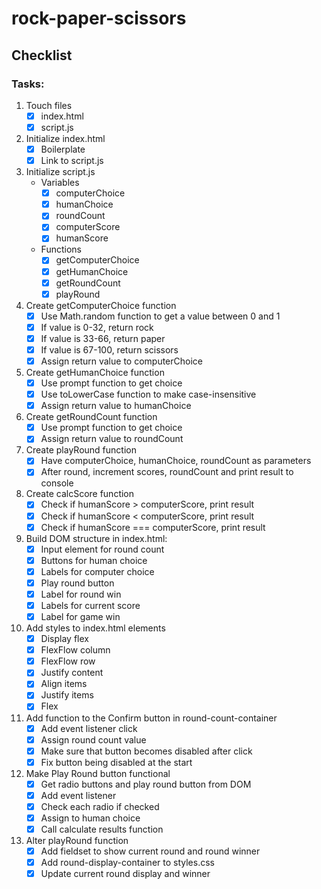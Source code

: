# rock-paper-scissors

## Checklist

### Tasks:
1. Touch files
    - [x] index.html
    - [x] script.js

2. Initialize index.html
    - [x] Boilerplate
    - [x] Link to script.js

3. Initialize script.js
    - Variables
        - [x] computerChoice
        - [x] humanChoice
        - [x] roundCount
        - [x] computerScore
        - [x] humanScore
    - Functions
        - [x] getComputerChoice
        - [x] getHumanChoice
        - [x] getRoundCount
        - [x] playRound

4. Create getComputerChoice function
    - [x] Use Math.random function to get a value between 0 and 1
    - [x] If value is 0-32, return rock
    - [x] If value is 33-66, return paper
    - [x] If value is 67-100, return scissors
    - [x] Assign return value to computerChoice

5. Create getHumanChoice function
    - [x] Use prompt function to get choice
    - [x] Use toLowerCase function to make case-insensitive
    - [x] Assign return value to humanChoice

6. Create getRoundCount function
    - [x] Use prompt function to get choice
    - [x] Assign return value to roundCount

7. Create playRound function
    - [x] Have computerChoice, humanChoice, roundCount as parameters
    - [x] After round, increment scores, roundCount and print result to console

8. Create calcScore function
    - [x] Check if humanScore > computerScore, print result
    - [x] Check if humanScore < computerScore, print result
    - [x] Check if humanScore === computerScore, print result

9. Build DOM structure in index.html:
    - [x] Input element for round count
    - [x] Buttons for human choice
    - [x] Labels for computer choice
    - [x] Play round button
    - [x] Label for round win
    - [x] Labels for current score
    - [x] Label for game win

10. Add styles to index.html elements
    - [x] Display flex
    - [x] FlexFlow column
    - [x] FlexFlow row
    - [x] Justify content
    - [x] Align items
    - [x] Justify items
    - [x] Flex

11. Add function to the Confirm button in round-count-container
    - [x] Add event listener click 
    - [x] Assign round count value
    - [x] Make sure that button becomes disabled after click
    - [x] Fix button being disabled at the start

12. Make Play Round button functional
    - [x] Get radio buttons and play round button from DOM
    - [x] Add event listener
    - [x] Check each radio if checked
    - [x] Assign to human choice
    - [x] Call calculate results function

13. Alter playRound function
    - [x] Add fieldset to show current round and round winner
    - [x] Add round-display-container to styles.css
    - [x] Update current round display and winner
